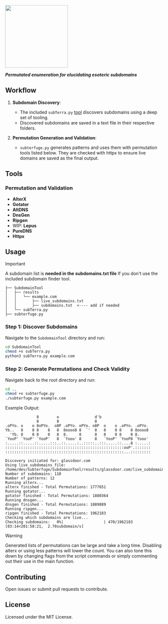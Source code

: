 <img src="https://github.com/user-attachments/assets/82544040-a80a-4ceb-8b04-0a3cbda5a0c1" height="200">

_**Permutated enumeration for elucidating esoteric subdomains**_

## Workflow

1. **Subdomain Discovery**:
    - The included `subTerra.py` [tool](https://github.com/lukeswitz/Subterfuge/blob/main/SubdomainTool/) discovers subdomains using a deep set of tooling.
    - Discovered subdomains are saved in a text file in their respective folders.

2. **Permutation Generation and Validation**:
    - `subterfuge.py` generates patterns and uses them with permutation tools listed below. They are checked with httpx to ensure live domains are saved as the final output.

## Tools

### Permutation and Validation
- **AlterX**
- **Gotator**
- **AltDNS**
- **DnsGen**
- **Ripgen**
- WIP: **Lepus**
- **PureDNS**
- **Httpx**

## Usage

> [!IMPORTANT]  
> A subdomain list is **needed in the subdomains.txt file**
> If you don't use the included subdomain finder tool.
```
├── SubdomainTool
│   ├── results
│   │   └── example.com
│   │       ├── live_subdomains.txt
│   │       ├── subdomains.txt  <---- add if needed
│   └── subTerra.py
├── subterfuge.py

```

### Step 1: Discover Subdomains

Navigate to the `SubdomainTool` directory and run:
```bash
cd SubdomainTool
chmod +x subTerra.py
python3 subTerra.py example.com
```

### Step 2: Generate Permutations and Check Validity

Navigate back to the root directory and run:
```bash
cd ..
chmod +x subterfuge.py
./subterfuge.py example.com
```

Example Output:
```
              8        o                d'b                      
              8        8                8                        
.oPYo. o    o 8oPYo.  o8P .oPYo. oPYo. o8P  o    o .oPYo. .oPYo. 
Yb..   8    8 8    8   8  8oooo8 8  `'  8   8    8 8    8 8oooo8 
  'Yb. 8    8 8    8   8  8.     8      8   8    8 8    8 8.     
`YooP' `YooP' `YooP'   8  `Yooo' 8      8   `YooP' `YooP8 `Yooo' 
:.....::.....::.....:::..::.....:..:::::..:::.....::....8 :.....:
:::::::::::::::::::::::::::::::::::::::::::::::::::::ooP'.:::::::
:::::::::::::::::::::::::::::::::::::::::::::::::::::...:::::::::

Discovery initiated for: glassdoor.com
Using live_subdomains_file: /home/dev/Subterfuge/SubdomainTool/results/glassdoor.com/live_subdomains.txt
Number of subdomains: 110
Number of patterns: 12
Running alterx...
alterx finished - Total Permutations: 1777651
Running gotator...
gotator finished - Total Permutations: 1880364
Running dnsgen...
dnsgen finished - Total Permutations: 1889889
Running ripgen...
ripgen finished - Total Permutations: 1962183
Checking which subdomains are live...
Checking subdomains:   0%|                  | 470/1962183 [03:14<201:58:21,  2.70subdomain/s]
```

> [!WARNING]  
> Generated lists of permutations can be large and take a long time. Disabling alterx or using less patterns will lower the count.
> You can also tone this down by changing flags from the script commands or simply commenting out their use in the main function.


## Contributing

Open issues or submit pull requests to contribute.

## License

Licensed under the MIT License.
